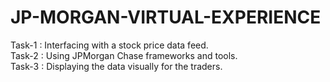 # JP-MORGAN-VIRTUAL-EXPERIENCE      
Task-1 : Interfacing with a stock price data feed.     
Task-2 : Using JPMorgan Chase frameworks and tools.     
Task-3 : Displaying the data visually for the traders.

